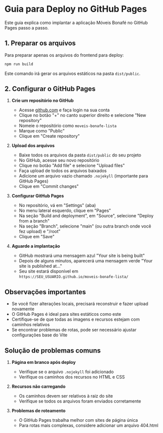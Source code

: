# Guia para Deploy no GitHub Pages

Este guia explica como implantar a aplicação Móveis Bonafé no GitHub Pages passo a passo.

## 1. Preparar os arquivos

Para preparar apenas os arquivos do frontend para deploy:

```bash
npm run build
```

Este comando irá gerar os arquivos estáticos na pasta `dist/public`.

## 2. Configurar o GitHub Pages

1. **Crie um repositório no GitHub**
   - Acesse [github.com](https://github.com) e faça login na sua conta
   - Clique no botão "+" no canto superior direito e selecione "New repository"
   - Nomeie o repositório como `moveis-bonafe-lista` 
   - Marque como "Public"
   - Clique em "Create repository"

2. **Upload dos arquivos**
   - Baixe todos os arquivos da pasta `dist/public` do seu projeto
   - No GitHub, acesse seu novo repositório
   - Clique no botão "Add file" e selecione "Upload files"
   - Faça upload de todos os arquivos baixados
   - Adicione um arquivo vazio chamado `.nojekyll` (importante para GitHub Pages)
   - Clique em "Commit changes"

3. **Configurar GitHub Pages**
   - No repositório, vá em "Settings" (aba)
   - No menu lateral esquerdo, clique em "Pages"
   - Na seção "Build and deployment", em "Source", selecione "Deploy from a branch"
   - Na seção "Branch", selecione "main" (ou outra branch onde você fez upload) e "/root"
   - Clique em "Save"

4. **Aguarde a implantação**
   - GitHub mostrará uma mensagem azul "Your site is being built"
   - Depois de alguns minutos, aparecerá uma mensagem verde "Your site is published at..."
   - Seu site estará disponível em `https://SEU_USUARIO.github.io/moveis-bonafe-lista/`

## Observações importantes

- Se você fizer alterações locais, precisará reconstruir e fazer upload novamente
- O GitHub Pages é ideal para sites estáticos como este
- Certifique-se de que todas as imagens e recursos estejam com caminhos relativos
- Se encontrar problemas de rotas, pode ser necessário ajustar configurações base do Vite

## Solução de problemas comuns

1. **Página em branco após deploy**
   - Verifique se o arquivo `.nojekyll` foi adicionado
   - Verifique os caminhos dos recursos no HTML e CSS

2. **Recursos não carregando**
   - Os caminhos devem ser relativos à raiz do site
   - Verifique se todos os arquivos foram enviados corretamente

3. **Problemas de roteamento**
   - O GitHub Pages trabalha melhor com sites de página única
   - Para rotas mais complexas, considere adicionar um arquivo 404.html